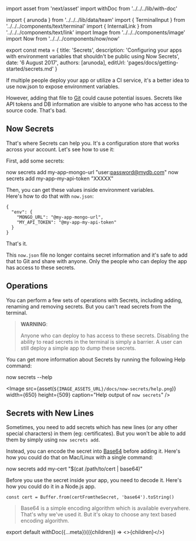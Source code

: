 import asset from 'next/asset'
import withDoc from '../../../lib/with-doc'

import { arunoda } from '../../../lib/data/team'
import { TerminalInput } from '../../../components/text/terminal'
import { InternalLink } from '../../../components/text/link'
import Image from '../../../components/image'
import Now from '../../../components/now/now'

export const meta = {
  title: 'Secrets',
  description: 'Configuring your apps with environment variables that shouldn\'t be public using Now Secrets',
  date: '6 August 2017',
  authors: [arunoda],
  editUrl: 'pages/docs/getting-started/secrets.md'
}

If multiple people deploy your app or utilize a CI service, it's a better idea to use <InternalLink href="/docs/getting-started/environment-variables#via-“now.json”">now.json</InternalLink> to expose environment variables.

However, adding that file to [Git](https://en.wikipedia.org/wiki/Git) could cause potential issues. Secrets like API tokens and DB information are visible to anyone who has access to the source code. That's bad.

## Now Secrets

That's where <Now color="#000"/> Secrets can help you. It's a configuration store that works across your account. Let's see how to use it:

First, add some secrets:

<TerminalInput>now secrets add my-app-mongo-url "user:password@mydb.com"
now secrets add my-app-my-api-token "XXXXX"</TerminalInput>

Then, you can get these values inside environment variables.<br/>
Here's how to do that with `now.json`:

```
{
  "env": {
    "MONGO_URL": "@my-app-mongo-url",
    "MY_API_TOKEN": "@my-app-my-api-token"
  }
}
```

That's it.

This `now.json` file no longer contains secret information and it's safe to add that to Git and share with anyone. Only the people who can deploy the app has access to these secrets.

## Operations

You can perform a few sets of operations with <Now color="#000"/> Secrets, including adding, renaming and removing secrets. But you can't read secrets from the terminal.

> **WARNING**:
>
> Anyone who can deploy to <Now color="#000"/> has access to these secrets. Disabling the ability to read secrets in the terminal is simply a barrier.
> A user can still deploy a simple app to dump these secrets.


You can get more information about <Now color="#000"/> Secrets by running the following Help command:

<TerminalInput>now secrets --help</TerminalInput>

<Image
  src={asset(`${IMAGE_ASSETS_URL}/docs/now-secrets/help.png`)}
  width={650}
  height={509}
  caption="Help output of `now secrets`"
/>

## Secrets with New Lines

Sometimes, you need to add secrets which has new lines (or any other special characters) in them (eg: certificates). But you won't be able to add them by simply using `now secrets add`.

Instead, you can encode the secret into [Base64](https://en.wikipedia.org/wiki/Base64) before adding it. Here's how you could do that on Mac/Linux with a single command:

<TerminalInput>now secrets add my-cert "$(cat /path/to/cert | base64)"</TerminalInput>

Before you use the secret inside your app, you need to decode it. Here's how you could do it in a Node.js app.

```
const cert = Buffer.from(certFromtheSecret, 'base64').toString()
```

> Base64 is a simple encoding algorithm which is available everywhere.<br/>
> That's why we've used it. But it's okay to choose any text based encoding algorithm.

export default withDoc({...meta})(({children}) => <>{children}</>)
